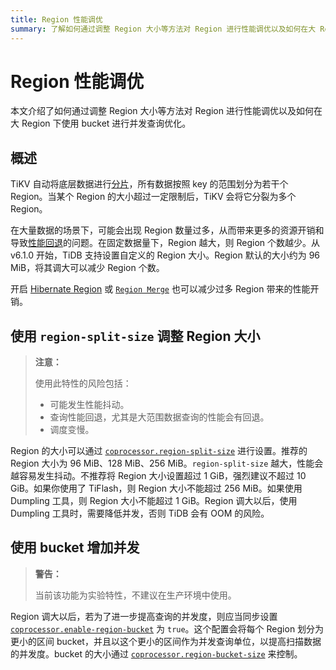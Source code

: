 ```yaml
---
title: Region 性能调优
summary: 了解如何通过调整 Region 大小等方法对 Region 进行性能调优以及如何在大 Region 下使用 bucket 进行并发查询优化。
---
```


# Region 性能调优

本文介绍了如何通过调整 Region 大小等方法对 Region 进行性能调优以及如何在大 Region 下使用 bucket 进行并发查询优化。

## 概述

TiKV 自动将底层数据进行[分片](/best-practices/tidb-best-practices.md#数据分片)，所有数据按照 key 的范围划分为若干个 Region。当某个 Region 的大小超过一定限制后，TiKV 会将它分裂为多个 Region。

在大量数据的场景下，可能会出现 Region 数量过多，从而带来更多的资源开销和导致[性能回退](/best-practices/massive-regions-best-practices.md#性能问题)的问题。在固定数据量下，Region 越大，则 Region 个数越少。从 v6.1.0 开始，TiDB 支持设置自定义的 Region 大小。Region 默认的大小约为 96 MiB，将其调大可以减少 Region 个数。

开启 [Hibernate Region](/best-practices/massive-regions-best-practices.md#方法四开启-hibernate-region-功能) 或 [`Region Merge`](/best-practices/massive-regions-best-practices.md#方法五开启-region-merge) 也可以减少过多 Region 带来的性能开销。

## 使用 `region-split-size` 调整 Region 大小

> **注意：**
>
> 使用此特性的风险包括：
>
> + 可能发生性能抖动。
> + 查询性能回退，尤其是大范围数据查询的性能会有回退。
> + 调度变慢。

Region 的大小可以通过 [`coprocessor.region-split-size`](/tikv-configuration-file.md#region-split-size) 进行设置。推荐的 Region 大小为 96 MiB、128 MiB、256 MiB。`region-split-size` 越大，性能会越容易发生抖动。不推荐将 Region 大小设置超过 1 GiB，强烈建议不超过 10 GiB。如果你使用了 TiFlash，则 Region 大小不能超过 256 MiB。如果使用 Dumpling 工具，则 Region 大小不能超过 1 GiB。Region 调大以后，使用 Dumpling 工具时，需要降低并发，否则 TiDB 会有 OOM 的风险。

## 使用 bucket 增加并发

> **警告：**
>
> 当前该功能为实验特性，不建议在生产环境中使用。

Region 调大以后，若为了进一步提高查询的并发度，则应当同步设置 [`coprocessor.enable-region-bucket`](/tikv-configuration-file.md#enable-region-bucket-从-v610-版本开始引入) 为 `true`。这个配置会将每个 Region 划分为更小的区间 bucket，并且以这个更小的区间作为并发查询单位，以提高扫描数据的并发度。bucket 的大小通过 [`coprocessor.region-bucket-size`](/tikv-configuration-file.md#region-bucket-size-从-v610-版本开始引入) 来控制。